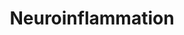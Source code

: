 ---
annotations:
- id: PW:0001251
  parent: regulatory pathway
  type: Pathway Ontology
  value: regulatory pathway pertinent to the brain
- id: PW:0000237
  parent: regulatory pathway
  type: Pathway Ontology
  value: stress response pathway
authors:
- Annabaya
- Marvin M2
- Egonw
description: Neuroinflammation is inflammation specific to parts of the central nervous
  system. It can be triggered by external or internal factors, such as UV damage,
  inflammatory cytokines and oxidative stress. Stress on the cell leads to activation
  of inflammatory response pathways that involve several transcription factors such
  as AP-1 and NFkB, which will lead to the transcription of several proteins and/or
  cytokines.
last-edited: 2020-09-08
ndex: d186a711-8b71-11eb-9e72-0ac135e8bacf
organisms:
- Homo sapiens
redirect_from:
- /index.php/Pathway:WP4919
- /instance/WP4919
revision: null
schema-jsonld:
- '@context': https://schema.org/
  '@id': https://wikipathways.github.io/pathways/WP4919.html
  '@type': Dataset
  creator:
    '@type': Organization
    name: WikiPathways
  description: Neuroinflammation is inflammation specific to parts of the central
    nervous system. It can be triggered by external or internal factors, such as UV
    damage, inflammatory cytokines and oxidative stress. Stress on the cell leads
    to activation of inflammatory response pathways that involve several transcription
    factors such as AP-1 and NFkB, which will lead to the transcription of several
    proteins and/or cytokines.
  keywords:
  - AKT
  - COX1
  - COX2
  - Ca2+
  - Calmodulin
  - FOS
  - H2O
  - IKKα
  - IL-1B
  - IκBα
  - JNK
  - JUN
  - L-arginine
  - L-citrulline
  - MAPK14
  - MTOR
  - NADP+
  - NADPH
  - 'NO'
  - Nitrate
  - Nitrate reductase
  - Nitrite
  - O2
  - PI3K
  - ROS
  - TLR4
  - TNF-α
  - iNOS
  - p50
  - p65
  license: CC0
  name: Neuroinflammation
seo: CreativeWork
title: Neuroinflammation
wpid: WP4919
---